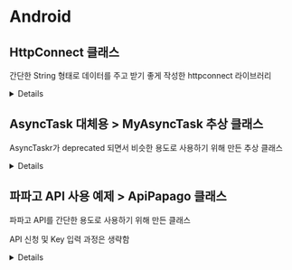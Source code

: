 # Android
## HttpConnect 클래스
간단한 String 형태로 데이터를 주고 받기 좋게 작성한 httpconnect 라이브러리

<details>
  
### 이용 방법
#### 1.POST

```
val url = "" // 연결할 URL 주소 준비
val data = "" // 전송할 데이터 준비

val headers: MutableMap<String, String> = HashMap() // 헤더 정보 준비
headers["device-type"] = "pc"
headers["User-Agent"] = "Mozilla/5.0"

val result = HttpConnect.post(url, headers, data) // 연결하고 값 받아오기
```
연결한 URL 주소, 전송할 데이터, 헤더 정보를 준비한 뒤

post 함수를 이용해서 값을 송수신함.

#### 2.GET
```
val url = "" // 연결할 URL 주소 준비

val headers: MutableMap<String, String> = HashMap() // 헤더 정보 준비
headers["device-type"] = "pc"
headers["User-Agent"] = "Mozilla/5.0"

val result = HttpConnect.post(url, headers) // 연결하고 값 받아오기
```
POST에서 전송할 데이터를 제외함.

</details>

## AsyncTask 대체용 > MyAsyncTask 추상 클래스 
AsyncTaskr가 deprecated 되면서 비슷한 용도로 사용하기 위해 만든 추상 클래스

<details>

### 이용 방법

이용 방법은 AsyncTask와 동일하므로 자세한 설명은 생략함.

excute()로 실행하면 먼저 onPreExcute()가 실행되고

doInBackground()내에서 publishProgress()를 이용하면

onProgressUpdate()가 실행된다.

중간에 cancel()을 호출할 수 있고

doInBackground()내에서 isCancelled()를 이용해서 알아서 멈춰야한다.

마지막으로 도중에 cancel 됐으면 onCancelled()가

정상 종료되면 onPostExcute()가 실행된다.

여기서 doInBackground()를제외한 함수는 모두 메인 UI 스레드에서 실행된다.

</details>

## 파파고 API 사용 예제 > ApiPapago 클래스
파파고 API를 간단한 용도로 사용하기 위해 만든 클래스

API 신청 및 Key 입력 과정은 생략함

<details>
  
### 이용 방법
```
btn_trans.setOnClickListener {
            object : ApiPapago("번역할 문장", "ko", "en") {
                override fun onPostExecute(result: String?) {
                    super.onPostExecute(result)

                    textView.text = result
                }
            }.excute()
        }
```
위와 같이 함수를 작성하고 번역할 문장, 원본 언어, 목적 언어를 입력하고

onPostExcute 함수 내에서 결괏값을 어떻게 사용할 것인지 작성하면 된다.

</details>

